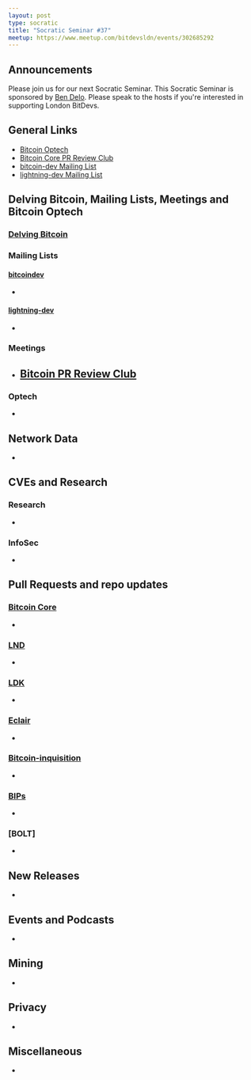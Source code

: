 ```yaml
---
layout: post
type: socratic
title: "Socratic Seminar #37"
meetup: https://www.meetup.com/bitdevsldn/events/302685292 
---
```


## Announcements

Please join us for our next Socratic Seminar. This Socratic Seminar is sponsored by [Ben Delo](https://twitter.com/bendelo).
Please speak to the hosts if you're interested in supporting London BitDevs.

## General Links

* [Bitcoin Optech](https://bitcoinops.org)
* [Bitcoin Core PR Review Club](https://bitcoincore.reviews)
* [bitcoin-dev Mailing List](https://lists.linuxfoundation.org/pipermail/bitcoin-dev)
* [lightning-dev Mailing List](https://lists.linuxfoundation.org/pipermail/lightning-dev)

## Delving Bitcoin, Mailing Lists, Meetings and Bitcoin Optech
### [Delving Bitcoin](https://delvingbitcoin.org/)

### Mailing Lists
#### [bitcoindev](https://groups.google.com/g/bitcoindev)
-

#### [lightning-dev](https://lists.linuxfoundation.org/pipermail/lightning-dev)
-

### Meetings
- [Bitcoin PR Review Club](https://bitcoincore.reviews)
  -

### Optech
- <!--- TODO: [Newsletter #240](https://bitcoinops.org/en/newsletters/2023/03/01/), [audio recap](https://bitcoinops.org/en/podcast/2023/03/02/) -->

## Network Data
-

## CVEs and Research
### Research
-

### InfoSec
-

## Pull Requests and repo updates
### [Bitcoin Core](https://github.com/bitcoin/bitcoin)
<!--- Link to query merged PRs since YYYY-MM-DD sorted by descending activity: https://github.com/bitcoin/bitcoin/pulls?page=1&q=is%3Apr+is%3Aclosed+merged%3A%3EYYYY-MM-DD+sort%3Acomments-desc -->
-


### [LND](https://github.com/lightningnetwork/lnd)
-

### [LDK](https://github.com/lightningdevkit/rust-lightning)
-

### [Eclair](https://github.com/ACINQ/eclair)
-

### [Bitcoin-inquisition](https://github.com/bitcoin-inquisition/bitcoin)
-

### [BIPs](https://github.com/bitcoin/bips)
-

### [BOLT]
-

## New Releases
-

## Events and Podcasts
-

## Mining
-

## Privacy
-

## Miscellaneous
-
